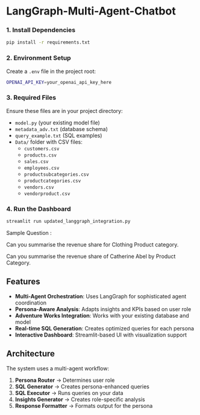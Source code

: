 # LangGraph-Multi-Agent-Chatbot


### 1. Install Dependencies
```bash
pip install -r requirements.txt
```

### 2. Environment Setup
Create a `.env` file in the project root:
```bash
OPENAI_API_KEY=your_openai_api_key_here
```

### 3. Required Files
Ensure these files are in your project directory:
- `model.py` (your existing model file)
- `metadata_adv.txt` (database schema)
- `query_example.txt` (SQL examples)
- `Data/` folder with CSV files:
  - `customers.csv`
  - `products.csv`
  - `sales.csv`
  - `employees.csv`
  - `productsubcategories.csv`
  - `productcategories.csv`
  - `vendors.csv`
  - `vendorproduct.csv`

### 4. Run the Dashboard
```bash
streamlit run updated_langgraph_integration.py
```

Sample Question :


Can you summarise the revenue share for Clothing Product category.

Can you summarise the revenue share of Catherine Abel by Product Category.

## Features

- **Multi-Agent Orchestration**: Uses LangGraph for sophisticated agent coordination
- **Persona-Aware Analysis**: Adapts insights and KPIs based on user role
- **Adventure Works Integration**: Works with your existing database and model
- **Real-time SQL Generation**: Creates optimized queries for each persona
- **Interactive Dashboard**: Streamlit-based UI with visualization support

## Architecture

The system uses a multi-agent workflow:
1. **Persona Router** → Determines user role
2. **SQL Generator** → Creates persona-enhanced queries
3. **SQL Executor** → Runs queries on your data
4. **Insights Generator** → Creates role-specific analysis
5. **Response Formatter** → Formats output for the persona

